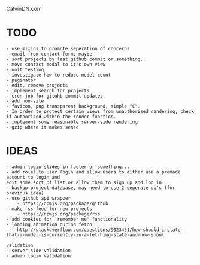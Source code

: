 CalvinDN.com

TODO
==========
    - use mixins to promote seperation of concerns
	- email from contact form, maybe
    - sort projects by last github commit or something..
    - move contact modal to it's own view
    - unit testing
    - investigate how to reduce model count
    - paginator
    - edit, remove projects
    - implement search for projects
    - cron job for gituhb commit updates
    - add non-site
    - favicon, png transparent background, simple "C".
    - In order to protect certain views from unauthorized rendering, check if authorized within the render function.
    - implement some reasonable server-side rendering
    - gzip where it makes sense

IDEAS
==========
	- admin login slides in footer or something...
    - add roles to user login and allow users to either use a premade account to login and
    edit some sort of list or allow them to sign up and log in.
    - backup project database, may need to use 2 seperate db's (for previous idea)
    - use github api wrapper
        - https://npmjs.org/package/github
    - make rss feed for new projects
        - https://npmjs.org/package/rss
    - add cookies for 'remember me' functionality
    - loading animation during fetch
        http://stackoverflow.com/questions/9023431/how-should-i-state-that-a-model-is-currently-in-a-fetching-state-and-how-shoul

    validation
    - server side validation
    - admin login validation

